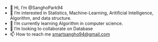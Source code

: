 - 👋 Hi, I’m @SanghoPark94
- 👀 I’m interested in Statistics, Machine-Learning, Aritificial Intelligence, Algorithm, and data structure. 
- 🌱 I’m currently learning Algorithm in computer science.
- 💞️ I’m looking to collaborate on Database
- 📫 How to reach me smartsangho94@gmail.com

<!---
SanghoPark94/SanghoPark94 is a ✨ special ✨ repository because its `README.md` (this file) appears on your GitHub profile.
You can click the Preview link to take a look at your changes.
--->
